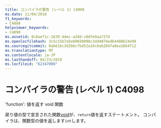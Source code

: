 ```yaml
---
title: コンパイラの警告 (レベル 1) C4098
ms.date: 11/04/2016
f1_keywords:
- C4098
helpviewer_keywords:
- C4098
ms.assetid: 8c8aef1c-1639-44ec-a3dd-c0dfe9aa727d
ms.openlocfilehash: 3c5c31b7a5e69650098c3dd4074edb4408624e99
ms.sourcegitcommit: 0ab61bc3d2b6cfbd52a16c6ab2b97a8ea1864f12
ms.translationtype: MT
ms.contentlocale: ja-JP
ms.lasthandoff: 04/23/2019
ms.locfileid: "62347000"
---
```

# <a name="compiler-warning-level-1-c4098"></a>コンパイラの警告 (レベル 1) C4098

'function': 値を返す void 関数

戻り値の型で宣言された関数[void](../../cpp/void-cpp.md)が、`return`値を返すステートメント。 コンパイラは、関数型の値を返します`int`します。